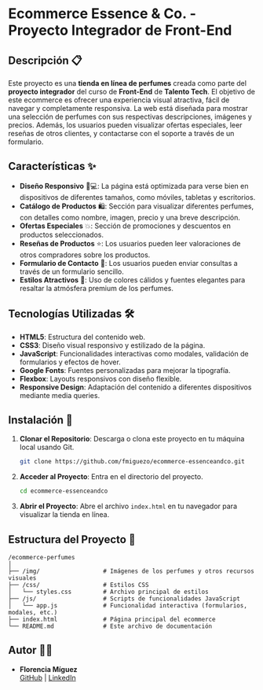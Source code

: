 # Ecommerce Essence & Co. - Proyecto Integrador de Front-End

## Descripción 📋

Este proyecto es una **tienda en línea de perfumes** creada como parte del **proyecto integrador** del curso de **Front-End** de **Talento Tech**. El objetivo de este ecommerce es ofrecer una experiencia visual atractiva, fácil de navegar y completamente responsiva. La web está diseñada para mostrar una selección de perfumes con sus respectivas descripciones, imágenes y precios. Además, los usuarios pueden visualizar ofertas especiales, leer reseñas de otros clientes, y contactarse con el soporte a través de un formulario.

## Características ✨

- **Diseño Responsivo** 📱💻: La página está optimizada para verse bien en dispositivos de diferentes tamaños, como móviles, tabletas y escritorios.
- **Catálogo de Productos** 🛍️: Sección para visualizar diferentes perfumes, con detalles como nombre, imagen, precio y una breve descripción.
- **Ofertas Especiales** 💥: Sección de promociones y descuentos en productos seleccionados.
- **Reseñas de Productos** ⭐: Los usuarios pueden leer valoraciones de otros compradores sobre los productos.
- **Formulario de Contacto** 📨: Los usuarios pueden enviar consultas a través de un formulario sencillo.
- **Estilos Atractivos** 🎨: Uso de colores cálidos y fuentes elegantes para resaltar la atmósfera premium de los perfumes.

## Tecnologías Utilizadas 🛠️

- **HTML5**: Estructura del contenido web.
- **CSS3**: Diseño visual responsivo y estilizado de la página.
- **JavaScript**: Funcionalidades interactivas como modales, validación de formularios y efectos de hover.
- **Google Fonts**: Fuentes personalizadas para mejorar la tipografía.
- **Flexbox**: Layouts responsivos con diseño flexible.
- **Responsive Design**: Adaptación del contenido a diferentes dispositivos mediante media queries.

## Instalación 🚀

1. **Clonar el Repositorio**: Descarga o clona este proyecto en tu máquina local usando Git.

   ```bash
   git clone https://github.com/fmiguezo/ecommerce-essenceandco.git
   ```

2. **Acceder al Proyecto**: Entra en el directorio del proyecto.

   ```bash
   cd ecommerce-essenceandco
   ```

3. **Abrir el Proyecto**: Abre el archivo `index.html` en tu navegador para visualizar la tienda en línea.

## Estructura del Proyecto 📂

```
/ecommerce-perfumes
│
├── /img/                  # Imágenes de los perfumes y otros recursos visuales
├── /css/                  # Estilos CSS
│   └── styles.css         # Archivo principal de estilos
├── /js/                   # Scripts de funcionalidades JavaScript
│   └── app.js             # Funcionalidad interactiva (formularios, modales, etc.)
├── index.html             # Página principal del ecommerce
└── README.md              # Este archivo de documentación
```

## Autor 👨‍💻

- **Florencia Míguez**  
  [GitHub](https://github.com/fmiguezo) | [LinkedIn](https://linkedin.com/in/florenciamo)
